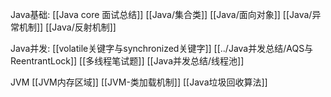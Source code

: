 Java基础: 
[[Java core 面试总结]]
[[Java/集合类]]
[[Java/面向对象]]
[[Java/异常机制]]
[[Java/反射机制]]


Java并发:
[[volatile关键字与synchronized关键字]]
[[../Java并发总结/AQS与ReentrantLock]]
[[多线程笔试题]]
[[Java并发总结/线程池]]


JVM
[[JVM内存区域]]
[[JVM-类加载机制]]
[[Java垃圾回收算法]]
